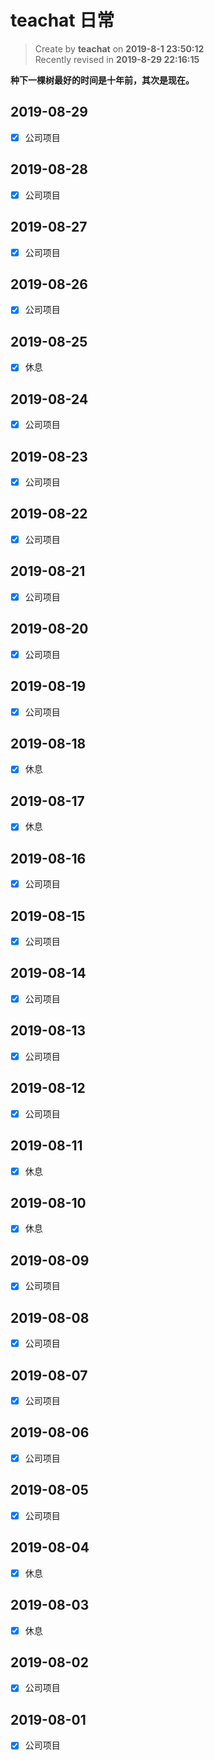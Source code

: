 teachat 日常
===

> Create by **teachat** on **2019-8-1 23:50:12**  
> Recently revised in **2019-8-29 22:16:15**

**种下一棵树最好的时间是十年前，其次是现在。**

## 2019-08-29

- [x] 公司项目
  
## 2019-08-28

- [x] 公司项目

## 2019-08-27

- [x] 公司项目
  
## 2019-08-26

- [x] 公司项目
  
## 2019-08-25

- [x] 休息
  
## 2019-08-24

- [x] 公司项目
  
## 2019-08-23

- [x] 公司项目
  
## 2019-08-22

- [x] 公司项目
  
## 2019-08-21

- [x] 公司项目
  
## 2019-08-20

- [x] 公司项目
  
## 2019-08-19

- [x] 公司项目

## 2019-08-18

- [x] 休息

## 2019-08-17

- [x] 休息

## 2019-08-16

- [x] 公司项目
  
## 2019-08-15

- [x] 公司项目

## 2019-08-14

- [x] 公司项目

## 2019-08-13

- [x] 公司项目

## 2019-08-12

- [x] 公司项目

## 2019-08-11

- [x] 休息

## 2019-08-10

- [x] 休息

## 2019-08-09

- [x] 公司项目

## 2019-08-08

- [x] 公司项目

## 2019-08-07

- [x] 公司项目

## 2019-08-06

- [x] 公司项目

## 2019-08-05

- [x] 公司项目

## 2019-08-04

- [x] 休息

## 2019-08-03

- [x] 休息

## 2019-08-02

- [x] 公司项目

## 2019-08-01

- [x] 公司项目






